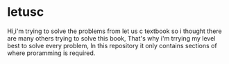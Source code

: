 # letusc
Hi,i'm trying to solve the problems from let us c textbook so i thought there are many others trying to solve this book, That's why i'm trrying my level best to solve every problem, In this repository it only contains sections of where proramming is required.
